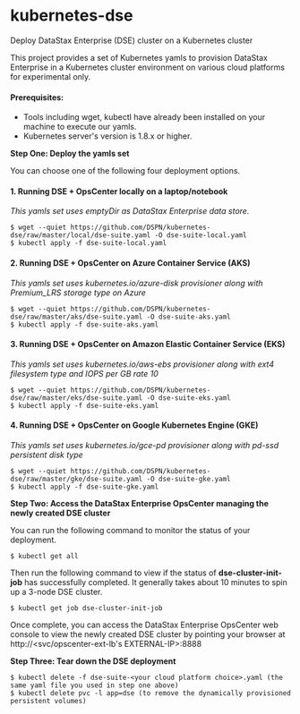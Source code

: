 # kubernetes-dse
Deploy DataStax Enterprise (DSE) cluster on a Kubernetes cluster

This project provides a set of Kubernetes yamls to provision DataStax Enterprise in a Kubernetes cluster environment on various cloud platforms for experimental only.

#### Prerequisites:
* Tools including wget, kubectl have already been installed on your machine to execute our yamls.
* Kubernetes server's version is 1.8.x or higher. 

**Step One: Deploy the yamls set**

You can choose one of the following four deployment options.

#### 1. Running DSE + OpsCenter locally on a laptop/notebook
*This yamls set uses emptyDir as DataStax Enterprise data store.*
```
$ wget --quiet https://github.com/DSPN/kubernetes-dse/raw/master/local/dse-suite.yaml -O dse-suite-local.yaml
$ kubectl apply -f dse-suite-local.yaml
```

#### 2. Running DSE + OpsCenter on Azure Container Service (AKS)
*This yamls set uses kubernetes.io/azure-disk provisioner along with Premium_LRS storage type on Azure*
```
$ wget --quiet https://github.com/DSPN/kubernetes-dse/raw/master/aks/dse-suite.yaml -O dse-suite-aks.yaml
$ kubectl apply -f dse-suite-aks.yaml
```

#### 3. Running DSE + OpsCenter on Amazon Elastic Container Service (EKS)
*This yamls set uses kubernetes.io/aws-ebs provisioner along with ext4 filesystem type and IOPS per GB rate 10* 
```
$ wget --quiet https://github.com/DSPN/kubernetes-dse/raw/master/eks/dse-suite.yaml -O dse-suite-eks.yaml
$ kubectl apply -f dse-suite-eks.yaml
```

#### 4. Running DSE + OpsCenter on Google Kubernetes Engine (GKE)
*This yamls set uses kubernetes.io/gce-pd provisioner along with pd-ssd persistent disk type*
```
$ wget --quiet https://github.com/DSPN/kubernetes-dse/raw/master/gke/dse-suite.yaml -O dse-suite-gke.yaml
$ kubectl apply -f dse-suite-gke.yaml
```

**Step Two: Access the DataStax Enterprise OpsCenter managing the newly created DSE cluster**

You can run the following command to monitor the status of your deployment.
```
$ kubectl get all
```
Then run the following command to view if the status of **dse-cluster-init-job** has successfully completed.  It generally takes about 10 minutes to spin up a 3-node DSE cluster.
```
$ kubectl get job dse-cluster-init-job
```
Once complete, you can access the DataStax Enterprise OpsCenter web console to view the newly created DSE cluster by pointing your browser at http://<svc/opscenter-ext-lb's EXTERNAL-IP>:8888

**Step Three: Tear down the DSE deployment**
```
$ kubectl delete -f dse-suite-<your cloud platform choice>.yaml (the same yaml file you used in step one above)
$ kubectl delete pvc -l app=dse (to remove the dynamically provisioned persistent volumes)
```


